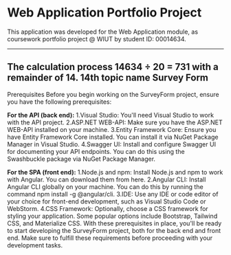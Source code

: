 # Web Application Portfolio Project
This application was developed for the Web Application module, as coursework portfolio project @ WIUT by student ID: 00014634.

---------------
The calculation process
14634 ÷ 20 = 731 with a remainder of 14.
14th topic name **Survey Form**
------------
Prerequisites
Before you begin working on the SurveyForm project, ensure you have the following prerequisites:

**For the API (back end):**
1.Visual Studio: You'll need Visual Studio to work with the API project.
2.ASP.NET WEB-API: Make sure you have the ASP.NET WEB-API installed on your machine.
3.Entity Framework Core: Ensure you have Entity Framework Core installed. You can install it via NuGet Package Manager in Visual Studio.
4.Swagger UI: Install and configure Swagger UI for documenting your API endpoints. You can do this using the Swashbuckle package via NuGet Package Manager.

**For the SPA (front end):**
1.Node.js and npm: Install Node.js and npm to work with Angular. You can download them from here.
2.Angular CLI: Install Angular CLI globally on your machine. You can do this by running the command npm install -g @angular/cli.
3.IDE: Use any IDE or code editor of your choice for front-end development, such as Visual Studio Code or WebStorm.
4.CSS Framework: Optionally, choose a CSS framework for styling your application. Some popular options include Bootstrap, Tailwind CSS, and Materialize CSS.
With these prerequisites in place, you'll be ready to start developing the SurveyForm project, both for the back end and front end. Make sure to fulfill these requirements before proceeding with your development tasks.

